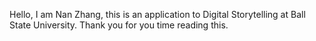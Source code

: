 Hello,
    I am Nan Zhang, this is an application to Digital Storytelling at Ball State University.
    Thank you for you time reading this.
    
